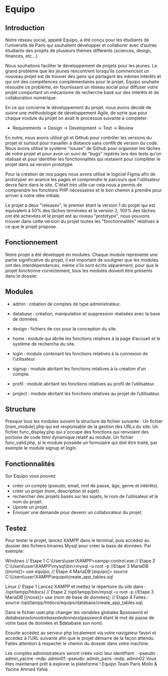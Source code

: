 # Equipo

## Introduction
Notre réseau social, appelé Equipo, a été conçu pour les étudiants de l’université de Paris qui souhaitent développer et collaborer avec d’autres étudiants des projets de plusieurs thèmes différents (sciences, design, finances, etc…).

Nous souhaitons faciliter le développement de projets pour les jeunes. Le grand problème que les jeunes rencontrent lorsqu’ils commencent un nouveau projet est de trouver des gens qui partagent les mêmes intérêts et qui ont des compétences complémentaires pour le projet, Equipo souhaite résoudre ce problème, en fournissant un réseau social pour diffuser votre projet comportant un mécanisme de recherche basé sur des intérêts et de collaboration numérique.

En ce qui concerne le développement du projet, nous avons décidé de suivre une méthodologie de développement Agile, de sorte que pour chaque module du projet on avait le processus suivante à completer:

+ Requirements → Design → Development → Test → Review

En outre, nous avons utilisé git et Github pour contrôler les versions du projet et surtout pour travailler à distance sans conflit de version du code. Nous avons utilisé le système "issues" de Github pour organiser les tâches de notre projet et pour avoir un suivi de "bugs" repérés lors des tests qu'on réalisait et pour identifier les fonctionnalités qui restaient pour compléter le projet dans sa version prototype.

Pour la création de nos pages nous avons utilisé le logiciel Figma afin de prototyper en avance les pages et comprendre le parcours que l'utilisateur devra faire dans le site. C'était très utile car cela nous a permis de comprendre les fonctions PHP nécessaires et le bon chemin à prendre pour arriver à notre idée initiale.

Le projet a deux "releases", le premier étant la version 1 du projet qui est équivalent à 50% des tâches terminées et la version 2, 100% des tâches ont été achevées et le projet est au niveau "prototype", nous pouvons trouver dans cette version du projet toutes les "fonctionnalités" relatives à ce que le projet propose.

## Fonctionnement
Notre projet a été développé en modules. Chaque module représente une partie significative du projet, il est important de souligner que les modules ont des interdépendances, même s’ils sont écrits séparément, pour que le projet fonctionne correctement, tous les modules doivent être présents dans le dossier.

## Modules
* admin : création de comptes de type administrateur.
* database : création, manipulation et suppression réalisées avec la base de données.
* design : fichiers de css pour la conception du site.
* home : module qui abrite les fonctions relatives à la page d’accueil et le système de recherche du site.

* login : module contenant les fonctions relatives à la connexion de l’utilisateur.
* signup : module abritant les fonctions relatives à la création d’un compte.
* profil : module abritant les fonctions relatives au profil de l’utilisateur.
* project : module abritant les fonctions relatives au projet de l’utilisateur.

## Structure
Presque tous les modules suivent la structure de fichier suivante : Un fichier [nom_module].php qui est responsable de la gestion des URLs du site.  Un fichier func_display.php qui s'occupe des fonctions qui renvoient des portions de code html dynamique relatif au module. Un fichier func_valid.php, si le module possède un formulaire qui doit être traité, par exemple le module signup et login.

## Fonctionnalités
Sur Equipo vous pouvez
- créer un compte (pseudo, email, mot de passe, âge, genre et intérêts).
- créer un projet (nom, description et sujet).
- rechercher des projets basés sur les sujets, le nom de l’utilisateur et le nom du projet.
- Upvote un projet.
- Envoyer une demande pour devenir un collaborateur du projet.
## Testez
Pour tester le projet, lancez XAMPP dans le terminal, puis accédez au dossier des fichiers binaires Mysql pour créer la base de données. Par exemple:

Windows
// Etape 1
C:\Users\user\XAMPP>xampp-control.exe
// Etape 2
C:\Users\user\XAMPP\mysql\bin>mysql -u root -p
//Etape 3
MariaDB [(none)]> use equipo;
// Etape 4
MariaDB [equipo]> source C:\Users\user\XAMPP\equipo\create_app_tables.sql


Linux
// Etape 1
Lancez XAMPP et mettez le répertoire du site dans : /opt/lampp/htdocs/
// Etape 2
/opt/lampp/bin/mysql -u root -p
//Etape 3
MariaDB [(none)]> use (nom de base de données);
// Etape 4
Faites : source /opt/lampp/htdocs/equipo/database/create_app_tables.sql;


Dans le fichier user.php changer les variables globales $password et $database selon votre base de données ($password étant le mot de passe de votre base de données et $database son nom).

Ensuite accédez au serveur php localement via votre navigateur favori et accédez à l'URL suivante afin que le projet démarre de la façon attendu. Faites attention à respecter le chemin du dossier dans votre machine.



Les comptes administrateurs seront créés voici leur identifiant :
-pseudo : admin_yacine -mdp: admin01
-pseudo: admin_paris -mdp: admin02
Vous êtes maintenant prêt à explorer la plateforme !
Equipo Team
Paris Mollo & Yacine Ahmed Yahia
